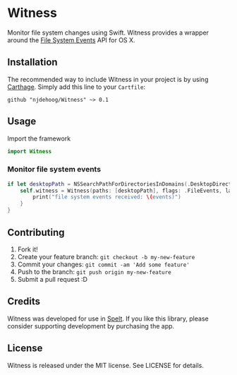 # Witness
Monitor file system changes using Swift. Witness provides a wrapper around the [File System Events](https://developer.apple.com/library/mac/documentation/Darwin/Conceptual/FSEvents_ProgGuide/Introduction/Introduction.html) API for OS X.

## Installation

The recommended way to include Witness in your project is by using [Carthage](https://github.com/Carthage/Carthage). Simply add this line to your `Cartfile`:

    github "njdehoog/Witness" ~> 0.1


## Usage

Import the framework
```swift
import Witness
```

### Monitor file system events

```swift
if let desktopPath = NSSearchPathForDirectoriesInDomains(.DesktopDirectory, .UserDomainMask, true).first {
    self.witness = Witness(paths: [desktopPath], flags: .FileEvents, latency: 0.3) { events in
        print("file system events received: \(events)")
    }
}
```

## Contributing

1. Fork it!
2. Create your feature branch: `git checkout -b my-new-feature`
3. Commit your changes: `git commit -am 'Add some feature'`
4. Push to the branch: `git push origin my-new-feature`
5. Submit a pull request :D

## Credits

Witness was developed for use in [Spelt](http://spelt.io). If you like this library, please consider supporting development by purchasing the app.

## License

Witness is released under the MIT license. See LICENSE for details.
